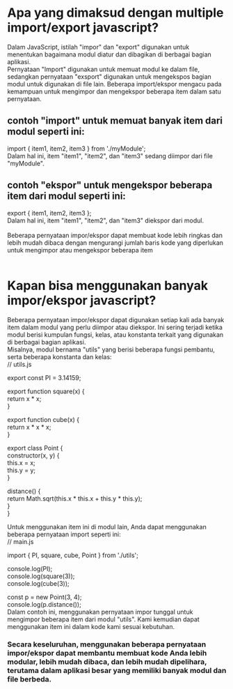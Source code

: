 # Apa yang dimaksud dengan multiple import/export javascript?
Dalam JavaScript, istilah "impor" dan "export" digunakan untuk menentukan bagaimana modul diatur dan dibagikan di berbagai bagian aplikasi.<br>
Pernyataan "Import" digunakan untuk memuat modul ke dalam file, sedangkan pernyataan "exsport" digunakan untuk mengekspos bagian modul untuk digunakan di file lain. Beberapa import/ekspor mengacu pada kemampuan untuk mengimpor dan mengekspor beberapa item dalam satu pernyataan.<br>
## contoh "import" untuk memuat banyak item dari modul seperti ini:<br>
import { item1, item2, item3 } from './myModule';<br>
Dalam hal ini, item "item1", "item2", dan "item3" sedang diimpor dari file "myModule".<br>
## contoh "ekspor" untuk mengekspor beberapa item dari modul seperti ini:
export { item1, item2, item3 };<br>
Dalam hal ini, item "item1", "item2", dan "item3" diekspor dari modul.<br><br>
Beberapa pernyataan impor/ekspor dapat membuat kode lebih ringkas dan lebih mudah dibaca dengan mengurangi jumlah baris kode yang diperlukan untuk mengimpor atau mengekspor beberapa item<br><br>
# Kapan bisa menggunakan banyak impor/ekspor javascript?<br>
Beberapa pernyataan impor/ekspor dapat digunakan setiap kali ada banyak item dalam modul yang perlu diimpor atau diekspor. Ini sering terjadi ketika modul berisi kumpulan fungsi, kelas, atau konstanta terkait yang digunakan di berbagai bagian aplikasi.<br>
Misalnya, modul bernama "utils" yang berisi beberapa fungsi pembantu, serta beberapa konstanta dan kelas:<br>
// utils.js

export const PI = 3.14159;

export function square(x) {<br>
  return x * x;<br>
}<br>

export function cube(x) {<br>
  return x * x * x;<br>
}<br>

export class Point {<br>
  constructor(x, y) {<br>
    this.x = x;<br>
    this.y = y;<br>
  }<br>

  distance() {<br>
    return Math.sqrt(this.x * this.x + this.y * this.y);<br>
  }<br>
}

Untuk menggunakan item ini di modul lain, Anda dapat menggunakan beberapa pernyataan import seperti ini:<br>
// main.js

import { PI, square, cube, Point } from './utils';

console.log(PI);<br>
console.log(square(3));<br>
console.log(cube(3));<br>

const p = new Point(3, 4);<br>
console.log(p.distance());<br>
Dalam contoh ini, menggunakan pernyataan impor tunggal untuk mengimpor beberapa item dari modul "utils". Kami kemudian dapat menggunakan item ini dalam kode kami sesuai kebutuhan.<br>
### Secara keseluruhan, menggunakan beberapa pernyataan impor/ekspor dapat membantu membuat kode Anda lebih modular, lebih mudah dibaca, dan lebih mudah dipelihara, terutama dalam aplikasi besar yang memiliki banyak modul dan file berbeda.




